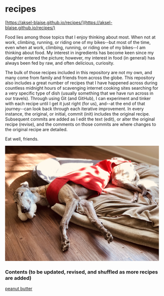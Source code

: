 # recipes

[https://aksel-blaise.github.io/recipes/](https://aksel-blaise.github.io/recipes/)

Food lies among those topics that I enjoy thinking about most. When not at work, climbing, running, or riding one of my bikes--but most of the time, even when at work, climbing, running, or riding one of my bikes--I am thinking about food. My interest in ingredients has become keen since my daughter entered the picture; however, my interest in food (in general) has always been fed by raw, and often delicious, curiosity.

The bulk of those recipes included in this repository are not my own, and many come from family and friends from across the globe. This repository also includes a great number of recipes that I have happened across during countless midnight hours of scavenging internet cooking sites searching for a very specific type of dish (usually something that we have run across in our travels). Through using Git (and GitHub), I can experiment and tinker with each recipe until I get it just right (for us), and--at the end of that journey--can look back through each iterative improvement. In every instance, the original, or initial, commit (init) includes the original recipe. Subsequent commits are added as I edit the text (edit), or alter the original recipe (revise), and the comments on those commits are where changes to the original recipe are detailed. 

Eat well, friends.

![Loyal sous chef](./images/true.jpg)

### Contents (to be updated, revised, and shuffled as more recipes are added)

[peanut butter](recipes/peanut-butter.md)
